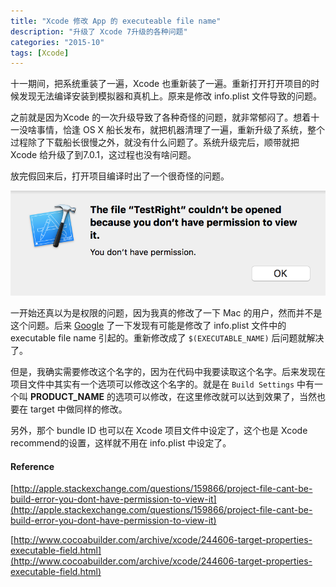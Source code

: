 ```yaml
---
title: "Xcode 修改 App 的 executeable file name"
description: "升级了 Xcode 7升级的各种问题"
categories: "2015-10"
tags: [Xcode]
---
```


十一期间，把系统重装了一遍，Xcode 也重新装了一遍。重新打开打开项目的时候发现无法编译安装到模拟器和真机上。原来是修改 info.plist 文件导致的问题。

之前就是因为Xcode 的一次升级导致了各种奇怪的问题，就非常郁闷了。想着十一没啥事情，恰逢 OS X 船长发布，就把机器清理了一遍，重新升级了系统，整个过程除了下载船长很慢之外，就没有什么问题了。系统升级完后，顺带就把 Xcode 给升级了到7.0.1，这过程也没有啥问题。

放完假回来后，打开项目编译时出了一个很奇怪的问题。

![](/assets/2015-10-08.png)

一开始还真以为是权限的问题，因为我真的修改了一下 Mac 的用户，然而并不是这个问题。后来 [Google](http://google.com) 了一下发现有可能是修改了 info.plist 文件中的 executable file name 引起的。重新修改成了 `$(EXECUTABLE_NAME)` 后问题就解决了。

但是，我确实需要修改这个名字的，因为在代码中我要读取这个名字。后来发现在项目文件中其实有一个选项可以修改这个名字的。就是在 `Build Settings` 中有一个叫 **PRODUCT_NAME** 的选项可以修改，在这里修改就可以达到效果了，当然也要在 target 中做同样的修改。

另外，那个 bundle ID 也可以在 Xcode 项目文件中设定了，这个也是 Xcode recommend的设置，这样就不用在 info.plist 中设定了。












#### Reference

[http://apple.stackexchange.com/questions/159866/project-file-cant-be-build-error-you-dont-have-permission-to-view-it](http://apple.stackexchange.com/questions/159866/project-file-cant-be-build-error-you-dont-have-permission-to-view-it)

[http://www.cocoabuilder.com/archive/xcode/244606-target-properties-executable-field.html](http://www.cocoabuilder.com/archive/xcode/244606-target-properties-executable-field.html)